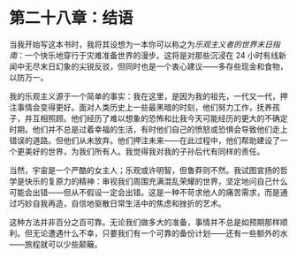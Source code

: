 # 第二十八章：结语

当我开始写这本书时，我将其设想为一本你可以称之为*乐观主义者的世界末日指南*：一个快乐地穿行于灾难准备世界的漫步。这将是对那些沉浸在 24 小时有线新闻中无尽末日幻象的尖锐反驳，但同时也是一个衷心建议——多存些现金和食物，以防万一。

我的乐观主义源于一个简单的事实：我在这里，是因为我的祖先，一代又一代，押注事情会变得更好。面对人类历史上一些最黑暗的时刻，他们努力工作，抚养孩子，并互相照顾。他们经历了难以想象的恐怖和比我今天可能经历的更大的不确定时期。他们并不总是过着幸福的生活，有时他们自己的愤怒或恐惧会导致他们走上错误的道路。但他们从未放弃。他们押注未来——在此过程中，他们帮助建设了一个更美好的世界，为我们所有人。我觉得我对我的子孙后代有同样的责任。

当然，宇宙是一个严酷的女主人；乐观或许明智，但鲁莽则不然。我试图宣扬的哲学是快乐的复原力的精神：审视我们周围充满混乱荣耀的世界，坚定地问自己什么可能会出错——但从不假设一定会出错。这是一种不苛求他人的痛苦需求，而是通过巧妙自我再造，自信地驱散日常生活中的焦虑和挫折的艺术。

这种方法并非百分之百可靠。无论我们做多大的准备，事情并不总是如预期那样顺利。但无论遭遇什么不幸，只要我们有一个可靠的备份计划——还有一些额外的水——旅程就可以少些颠簸。
